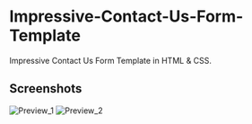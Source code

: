 # Impressive-Contact-Us-Form-Template
Impressive Contact Us Form Template in HTML &amp; CSS.

## Screenshots
![Preview_1](https://user-images.githubusercontent.com/67586773/103462199-9f918e80-4d49-11eb-8ae3-a43f6afd1e5c.PNG)
![Preview_2](https://user-images.githubusercontent.com/67586773/103462201-a0c2bb80-4d49-11eb-8fc0-5862138d8717.PNG)
